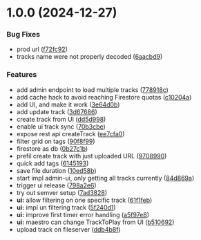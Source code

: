 # 1.0.0 (2024-12-27)


### Bug Fixes

* prod url ([f72fc92](https://github.com/AcevedoR/rpg-maestro/commit/f72fc9232e6bc736ec10a77e1d36f287fbc6027f))
* tracks name were not properly decoded ([6aacbd9](https://github.com/AcevedoR/rpg-maestro/commit/6aacbd98850e3f7578cfb817897d153107a6ec82))


### Features

* add admin endpoint to load multiple tracks ([778918c](https://github.com/AcevedoR/rpg-maestro/commit/778918cd05e66feaed306c57454bfc8b8ea045da))
* add cache hack to avoid reaching Firestore quotas ([c10204a](https://github.com/AcevedoR/rpg-maestro/commit/c10204a290b093046dd30da4305f944c99654f69))
* add UI, and make it work ([3e64d0b](https://github.com/AcevedoR/rpg-maestro/commit/3e64d0bc70ccab9c051e3f27a16364ca18996dc1))
* add update track ([3d67686](https://github.com/AcevedoR/rpg-maestro/commit/3d6768662f64c4bae1426c681b2c9657923ca510))
* create track from UI ([dd5d998](https://github.com/AcevedoR/rpg-maestro/commit/dd5d9985ccd80bb4a81d92866029007bccc55d5e))
* enable ui track sync ([70b3cbe](https://github.com/AcevedoR/rpg-maestro/commit/70b3cbeb64b2ed70b443e7295a8409c8bb452164))
* expose rest api createTrack ([ee7cfa0](https://github.com/AcevedoR/rpg-maestro/commit/ee7cfa02ceaed0aa306b0e0a6cb90b2ca64df47f))
* filter grid on tags ([90f8f99](https://github.com/AcevedoR/rpg-maestro/commit/90f8f992f426cd03713d941ec412d9b67617cb77))
* firestore as db ([0b27c1b](https://github.com/AcevedoR/rpg-maestro/commit/0b27c1b23a54ad2a9c61dde4b5d0bdf9793e50e1))
* prefil create track with just uploaded URL ([9708990](https://github.com/AcevedoR/rpg-maestro/commit/9708990632e2fd1b859007d60ed5f2f7fa35a00d))
* quick add tags ([6145193](https://github.com/AcevedoR/rpg-maestro/commit/614519318415fc0df51cdbe023a8a9236752a9e6))
* save file duration ([10ed58b](https://github.com/AcevedoR/rpg-maestro/commit/10ed58bb1b34fe0e792ec970810a883d57e65e3d))
* start impl admin-ui, only getting all tracks currently ([84d869a](https://github.com/AcevedoR/rpg-maestro/commit/84d869a346e173e1be88d3cc67640e1d285df634))
* trigger ui release ([798a2e6](https://github.com/AcevedoR/rpg-maestro/commit/798a2e63c26519b6072fdaed73e1b5530984b462))
* try out semver setup ([7ad3828](https://github.com/AcevedoR/rpg-maestro/commit/7ad3828e364804a4ef6fef2028eed3fb7a3f4923))
* **ui:** allow filtering on one specific track ([61f1feb](https://github.com/AcevedoR/rpg-maestro/commit/61f1feb2fa6f1b63518a93cff11f7fec71a45589))
* **ui:** impl un filtering track ([5f240d1](https://github.com/AcevedoR/rpg-maestro/commit/5f240d167944ec1a5dc800790a801e9dd1b37d0b))
* **ui:** improve first timer error handling ([a5f97e8](https://github.com/AcevedoR/rpg-maestro/commit/a5f97e88855ac48802b4bc28dcbfd373f8c671e4))
* **ui:** maestro can change TrackToPlay from UI ([b510692](https://github.com/AcevedoR/rpg-maestro/commit/b510692c1c893f79eddc15451e203151661634cd))
* upload track on fileserver ([ddb4b8f](https://github.com/AcevedoR/rpg-maestro/commit/ddb4b8f429a2089f1dc99e036ebaee80bbb417bc))
